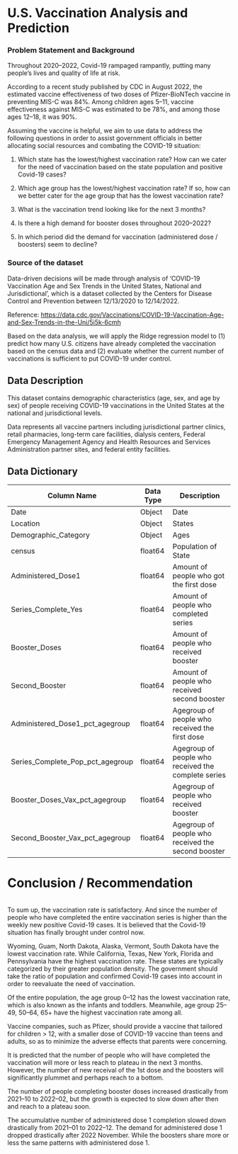 # U.S. Vaccination Analysis and Prediction

### Problem Statement and Background

Throughout 2020–2022, Covid-19 rampaged rampantly, putting many people’s lives and quality of life at risk.

According to a recent study published by CDC in August 2022, the estimated vaccine effectiveness of two doses of Pfizer-BioNTech vaccine in preventing MIS-C was 84%. Among children ages 5–11, vaccine effectiveness against MIS-C was estimated to be 78%, and among those ages 12–18, it was 90%.

Assuming the vaccine is helpful, we aim to use data to address the following questions in order to assist government officials in better allocating social resources and combating the COVID-19 situation:

1. Which state has the lowest/highest vaccination rate? How can we cater for the need of vaccination based on the state population and positive Covid-19 cases?

2. Which age group has the lowest/highest vaccination rate? If so, how can we better cater for the age group that has the lowest vaccination rate?

3. What is the vaccination trend looking like for the next 3 months?

4. Is there a high demand for booster doses throughout 2020–2022?

5. In which period did the demand for vaccination (administered dose / boosters) seem to decline?

### Source of the dataset

Data-driven decisions will be made through analysis of ‘COVID-19 Vaccination Age and Sex Trends in the United States, National and Jurisdictional’, which is a dataset collected by the Centers for Disease Control and Prevention between 12/13/2020 to 12/14/2022.

Reference: https://data.cdc.gov/Vaccinations/COVID-19-Vaccination-Age-and-Sex-Trends-in-the-Uni/5i5k-6cmh

Based on the data analysis, we will apply the Ridge regression model to (1) predict how many U.S. citizens have already completed the vaccination based on the census data and (2) evaluate whether the current number of vaccinations is sufficient to put COVID-19 under control.

##  Data Description

This dataset contains demographic characteristics (age, sex, and age by sex) of people receiving COVID-19 vaccinations in the United States at the national and jurisdictional levels.

Data represents all vaccine partners including jurisdictional partner clinics, retail pharmacies, long-term care facilities, dialysis centers, Federal Emergency Management Agency and Health Resources and Services Administration partner sites, and federal entity facilities. 

## Data Dictionary 

| Column Name | Data Type | Description |
| --- | --- | --- |
| Date | Object | Date |
| Location | Object | States  |
| Demographic_Category | Object | Ages |
| census | float64 | Population of State  |
| Administered_Dose1 | float64 | Amount of people who got the first dose |
| Series_Complete_Yes | float64 | Amount of people who completed series  |
| Booster_Doses | float64 | Amount of people who received booster  |
| Second_Booster | float64 | Amount of people who received second booster  |
| Administered_Dose1_pct_agegroup | float64 | Agegroup of people who received the first dose  |
| Series_Complete_Pop_pct_agegroup | float64 |Agegroup of people who received the complete series|
| Booster_Doses_Vax_pct_agegroup | float64 |Agegroup of people who received booster  |
| Second_Booster_Vax_pct_agegroup | float64 | Agegroup of people who received the second booster|

# Conclusion / Recommendation
<br>
To sum up, the vaccination rate is satisfactory. And since the number of people who have completed the entire vaccination series is higher than the weekly new positive Covid-19 cases. It is believed that the Covid-19 situation has finally brought under control now.


Wyoming, Guam, North Dakota, Alaska, Vermont, South Dakota have the lowest vaccination rate. While California, Texas, New York, Florida and Pennsylvania have the highest vaccination rate. These states are typically categorized by their greater population density. The government should take the ratio of population and confirmed Covid-19 cases into account in order to reevaluate the need of vaccination.


Of the entire population, the age group 0–12 has the lowest vaccination rate, which is also known as the infants and toddlers. Meanwhile, age group 25–49, 50–64, 65+ have the highest vaccination rate among all.

Vaccine companies, such as Pfizer, should provide a vaccine that tailored for children > 12, with a smaller dose of COVID-19 vaccine than teens and adults, so as to minimize the adverse effects that parents were concerning.


It is predicted that the number of people who will have completed the vaccination will more or less reach to plateau in the next 3 months. However, the number of new receival of the 1st dose and the boosters will significantly plummet and perhaps reach to a bottom.


The number of people completing booster doses increased drastically from 2021–10 to 2022–02, but the growth is expected to slow down after then and reach to a plateau soon.


The accumulative number of administered dose 1 completion slowed down drastically from 2021–01 to 2022–12. The demand for administered dose 1 dropped drastically after 2022 November. While the boosters share more or less the same patterns with administered dose 1.
